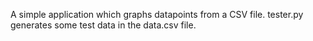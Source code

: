 A simple application which graphs datapoints from a CSV file. 
tester.py generates some test data in the data.csv file.
